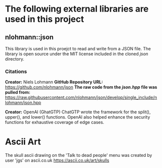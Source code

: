 # The following external libraries are used in this project

## nlohmann::json

This library is used in this proejct to read and write from a JSON file.  The library is open source under the MIT license included in the cloned *json* directory.

### Citations

**Creator:** Niels Lohmann
**GitHub Repository URL:** <https://github.com/nlohmann/json>
**The raw code from the *json.hpp* file was pulled from:** <https://raw.githubusercontent.com/nlohmann/json/develop/single_include/nlohmann/json.hpp>

**Creator:** OpenAI (GhatGTP)
ChatGTP wrote the framework for the split(), upper(), and lower() functions.  OpenAI also helped enhance the security functions 
for exhaustive coverage of edge cases. 

# Ascii Art
The skull ascii drawing on the 'Talk to dead people' menu was created by user 'jgs' on ascii.co.uk
https://ascii.co.uk/art/skulls 
